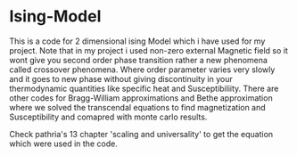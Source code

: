 # Ising-Model
This is a code for 2 dimensional ising Model which i have used for my project. Note that in my project i used non-zero external Magnetic field
so it wont give you second order phase transition rather a new phenomena called crossover phenomena. Where order parameter varies very slowly and it goes to
new phase without giving discontinuity in your thermodynamic quantities like specific heat and Susceptibiliity.
There are other codes for Bragg-William approximations and Bethe approximation where we solved the transcendal equations to find magnetization and Susceptibility and comapred with monte carlo results. 

Check pathria's 13 chapter 'scaling and universality' to get the equation which were used in the code.
